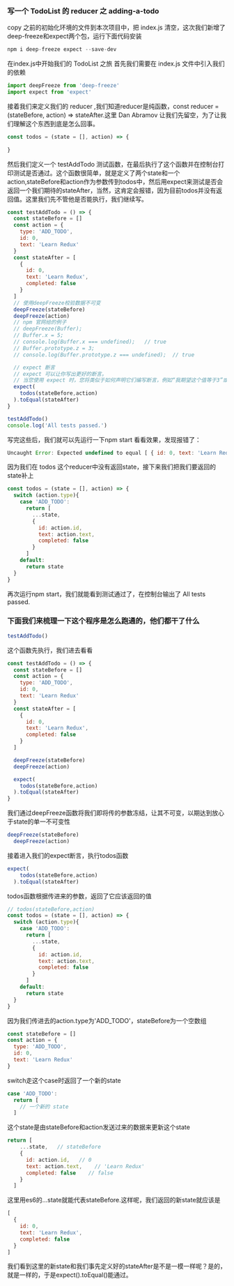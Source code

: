 ### 写一个 TodoList 的 reducer 之 adding-a-todo
copy 之前的初始化环境的文件到本次项目中，把 index.js 清空，这次我们新增了deep-freeze和expect两个包，运行下面代码安装
```js
npm i deep-freeze expect --save-dev
```
在index.js中开始我们的 TodoList 之旅
首先我们需要在 index.js 文件中引入我们的依赖
```js
import deepFreeze from 'deep-freeze'
import expect from 'expect'
```
接着我们来定义我们的 reducer ,我们知道reducer是纯函数，const reducer = (stateBefore, action) => stateAfter.这里 Dan Abramov 让我们先留空，为了让我们理解这个东西到底是怎么回事。
```js
const todos = (state = [], action) => {
  
}
```
然后我们定义一个 testAddTodo 测试函数，在最后执行了这个函数并在控制台打印测试是否通过。这个函数很简单，就是定义了两个state和一个action,stateBefore和action作为参数传到todos中，然后用expect来测试是否会返回一个我们期待的stateAfter，当然，这肯定会报错，因为目前todos并没有返回值。这里我们先不管他是否能执行，我们继续写。
```js
const testAddTodo = () => {
  const stateBefore = []
  const action = {
    type: 'ADD_TODO',
    id: 0,
    text: 'Learn Redux'
  }
  const stateAfter = [
    {
      id: 0,
      text: 'Learn Redux',
      completed: false
    }
  ]
  // 使用deepFreeze校验数据不可变
  deepFreeze(stateBefore)
  deepFreeze(action)
  // npm 官网给的例子
  // deepFreeze(Buffer);
  // Buffer.x = 5;
  // console.log(Buffer.x === undefined);   // true
  // Buffer.prototype.z = 3;
  // console.log(Buffer.prototype.z === undefined);  // true

  // expect 断言
  // expect 可以让你写出更好的断言。
  // 当您使用 expect 时，您将类似于如何声明它们编写断言，例如“我期望这个值等于3”或“我期望这个数组包含3”。当你写下这样的断言，你不需要记住实际订单和预期函数的参数 assert.equal，帮助你写出更好的测试。你可以用 chai 或 sinon.js 替代 expect
  expect(
    todos(stateBefore,action)
  ).toEqual(stateAfter)
}

testAddTodo()
console.log('All tests passed.')
```
写完这些后，我们就可以先运行一下npm start 看看效果，发现报错了：
```js
Uncaught Error: Expected undefined to equal [ { id: 0, text: 'Learn Redux', completed: false } ]
```
因为我们在 todos 这个reducer中没有返回state，接下来我们把我们要返回的state补上
```js
const todos = (state = [], action) => {
  switch (action.type){
    case 'ADD_TODO':
      return [
        ...state,
        {
          id: action.id,
          text: action.text,
          completed: false
        }
      ]
    default:
      return state
  }
}
``` 
再次运行npm start，我们就能看到测试通过了，在控制台输出了 All tests passed.
### 下面我们来梳理一下这个程序是怎么跑通的，他们都干了什么
```js
testAddTodo()
```
这个函数先执行，我们进去看看
```js
const testAddTodo = () => {
  const stateBefore = []
  const action = {
    type: 'ADD_TODO',
    id: 0,
    text: 'Learn Redux'
  }
  const stateAfter = [
    {
      id: 0,
      text: 'Learn Redux',
      completed: false
    }
  ]

  deepFreeze(stateBefore)
  deepFreeze(action)

  expect(
    todos(stateBefore,action)
  ).toEqual(stateAfter)
}
```
我们通过deepFreeze函数将我们即将传的参数冻结，让其不可变，以期达到放心于state的单一不可变性
```js
deepFreeze(stateBefore)
  deepFreeze(action)
```
接着进入我们的expect断言，执行todos函数
```js
expect(
    todos(stateBefore,action)
  ).toEqual(stateAfter)
```
todos函数根据传进来的参数，返回了它应该返回的值
```js
// todos(stateBefore,action) 
const todos = (state = [], action) => {
  switch (action.type){
    case 'ADD_TODO':
      return [
        ...state,
        {
          id: action.id,
          text: action.text,
          completed: false
        }
      ]
    default:
      return state
  }
}
```
因为我们传进去的action.type为'ADD_TODO'，stateBefore为一个空数组
```js
const stateBefore = []
const action = {
  type: 'ADD_TODO',
  id: 0,
  text: 'Learn Redux'
}
```
switch走这个case时返回了一个新的state
```js
case 'ADD_TODO':
  return [
    // 一个新的 state
  ]
```
这个state是由stateBefore和action发送过来的数据来更新这个state
```js
return [
    ...state,   // stateBefore
    {
      id: action.id,   // 0 
      text: action.text,    // 'Learn Redux'
      completed: false    // false
    }
  ]
```
这里用es6的...state就能代表stateBefore.这样呢，我们返回的新state就应该是
```js
[
  {
    id: 0,
    text: 'Learn Redux',
    completed: false
  }
]
```
我们看到这里的新state和我们事先定义好的stateAfter是不是一模一样呢？是的，就是一样的，于是expect().toEqual()能通过。